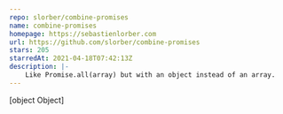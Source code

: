 ```yaml
---
repo: slorber/combine-promises
name: combine-promises
homepage: https://sebastienlorber.com
url: https://github.com/slorber/combine-promises
stars: 205
starredAt: 2021-04-18T07:42:13Z
description: |-
    Like Promise.all(array) but with an object instead of an array.
---
```


[object Object]
